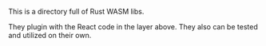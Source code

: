 

This is a directory full of Rust WASM libs. 

They plugin with the React code in the layer above. 
They also can be tested and utilized on their own.